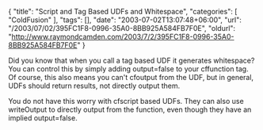 {
	"title": "Script and Tag Based UDFs and Whitespace",
	"categories": [
		"ColdFusion"
	],
	"tags": [],
	"date": "2003-07-02T13:07:48+06:00",
	"url": "/2003/07/02/395FC1F8-0996-35A0-8BB925A584FB7F0E",
	"oldurl": "http://www.raymondcamden.com/2003/7/2/395FC1F8-0996-35A0-8BB925A584FB7F0E"
}

Did you know that when you call a tag based UDF it generates whitespace? You can control this by simply adding output=false to your cffunction tag. Of course, this also means you can't cfoutput from the UDF, but in general, UDFs should return results, not directly output them.

You do not have this worry with cfscript based UDFs. They can also use writeOutput to directly output from the function, even though they have an implied output=false.